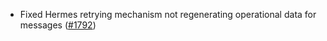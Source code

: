 *   Fixed Hermes retrying mechanism not regenerating operational data for messages ([#1792](https://github.com/informalsystems/ibc-rs/pull/1951))
